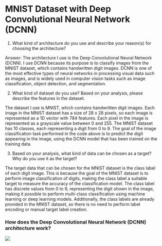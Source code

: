 # MNIST Dataset with Deep Convolutional Neural Network (DCNN)

1. What kind of architecture do you use and describe your reason(s) for choosing the architecture?

Answer: 
The architecture I use is the Deep Convolutional Neural Network (DCNN). I use DCNN because its purpose is to classify images from the MNIST dataset, which contains handwritten digit images. DCNN is one of the most effective types of neural networks in processing visual data such as images, and is widely used in computer vision tasks such as image classification, object detection, and segmentation.

2. What kind of dataset do you use? Based on your analysis, please describe the features in the dataset.

The dataset I use is MNIST, which contains handwritten digit images. Each image in the MNIST dataset has a size of 28 x 28 pixels, so each image is represented as a 1D vector with 784 features. Each pixel in the image is represented as a grayscale value between 0 and 255.
The MNIST dataset has 10 classes, each representing a digit from 0 to 9. The goal of the image classification task performed in the code above is to predict the digit appearing in the image, using the DCNN model that has been trained on the training data.

3. Based on your analysis, what kind of data can be chosen as a target? Why do you use it as the target?

The target data that can be chosen for the MNIST dataset is the class label of each digit image. This is because the goal of the MNIST dataset is to perform image classification of digits, making the class label a suitable target to measure the accuracy of the classification model. The class label has discrete values from 0 to 9, representing the digit shown in the image, making it possible to perform multi-class classification using machine learning or deep learning models. Additionally, the class labels are already provided in the MNIST dataset, so there is no need to perform label encoding or manual target label creation.


<h3>How does the Deep Convolutional Neural Network (DCNN) architecture work?</h3>

<img src="https://github.com/skyradez/MNISTWIthDCNN-ANN-Qualification-2023-/blob/main/dcnn.png" />

